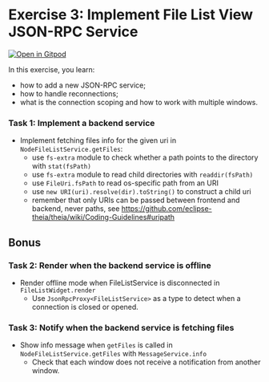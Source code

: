 # Exercise 3: Implement File List View JSON-RPC Service

[![Open in Gitpod](https://gitpod.io/button/open-in-gitpod.svg)](https://gitpod.io#https://github.com/akosyakov/theia-training/tree/exercise-3)

In this exercise, you learn:
- how to add a new JSON-RPC service;
- how to handle reconnections;
- what is the connection scoping and how to work with multiple windows.

### Task 1: Implement a backend service
- Implement fetching files info for the given uri in `NodeFileListService.getFiles`:
  - use `fs-extra` module to check whether a path points to the directory with `stat(fsPath)`
  - use `fs-extra` module to read child directories with `readdir(fsPath)`
  - use `FileUri.fsPath` to read os-specific path from an URI
  - use `new URI(uri).resolve(dir).toString()` to construct a child uri
  - remember that only URIs can be passed between frontend and backend, never paths, see https://github.com/eclipse-theia/theia/wiki/Coding-Guidelines#uripath

## Bonus

### Task 2: Render when the backend service is offline
- Render offline mode when FileListService is disconnected in `FileListWidget.render`
  - Use `JsonRpcProxy<FileListService>` as a type to detect when a connection is closed or opened.

### Task 3: Notify when the backend service is fetching files
- Show info message when `getFiles` is called in `NodeFileListService.getFiles` with `MessageService.info`
  - Check that each window does not receive a notification from another window.